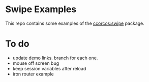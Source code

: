 # Swipe Examples

This repo contains some examples of the [ccorcos:swipe](https://github.com/ccorcos/meteor-swipe/
) package.

# To do

- update demo links. branch for each one.
- mouse off screen bug
- keep session variables after reload
- iron router example
